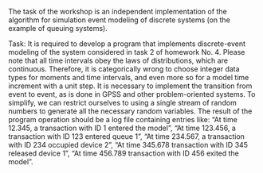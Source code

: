 The task of the workshop is an independent implementation of the algorithm for simulation event modeling of discrete systems (on the example of queuing systems).

Task: It is required to develop a program that implements discrete-event modeling of the system considered in task 2 of homework No. 4. Please note that all time intervals obey the laws of distributions, which are continuous. Therefore, it is categorically wrong to choose integer data types for moments and time intervals, and even more so for a model time increment with a unit step. It is necessary to implement the transition from event to event, as is done in GPSS and other problem-oriented systems. To simplify, we can restrict ourselves to using a single stream of random numbers to generate all the necessary random variables. The result of the program operation should be a log file containing entries like: “At time 12.345, a transaction with ID 1 entered the model”, “At time 123.456, a transaction with ID 123 entered queue 1”, “At time 234.567, a transaction with ID 234 occupied device 2”, “At time 345.678 transaction with ID 345 released device 1”, “At time 456.789 transaction with ID 456 exited the model”.
